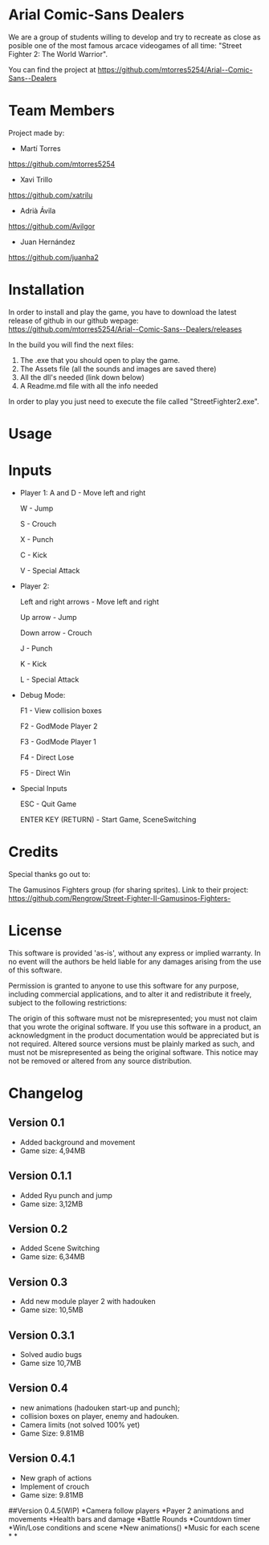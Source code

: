 # Arial Comic-Sans Dealers
We are a group of students willing to develop and try to recreate as close as posible one of the most famous arcace videogames of all time: "Street Fighter 2: The World Warrior".

You can find the project at https://github.com/mtorres5254/Arial--Comic-Sans--Dealers

# Team Members
Project made by:

* Martí Torres

https://github.com/mtorres5254

* Xavi Trillo

https://github.com/xatrilu

* Adrià Ávila

https://github.com/Avilgor

* Juan Hernández

https://github.com/juanha2

# Installation

In order to install and play the game, you have to download the latest release of github in our github wepage: https://github.com/mtorres5254/Arial--Comic-Sans--Dealers/releases

In the build you will find the next files:

1. The .exe that you should open to play the game.
2. The Assets file (all the sounds and images are saved there)
3. All the dll's needed (link down below)
4. A Readme.md file with all the info needed

In order to play you just need to execute the file called "StreetFighter2.exe".

# Usage
# Inputs

* Player 1:
A and D - Move left and right

  W - Jump

  S - Crouch

  X - Punch

  C - Kick

  V - Special Attack

* Player 2:
 
  Left and right arrows - Move left and right

  Up arrow - Jump

  Down arrow - Crouch

  J - Punch

  K - Kick

  L - Special Attack

 * Debug Mode:
 
    F1 - View collision boxes

    F2 - GodMode Player 2

    F3 - GodMode Player 1
    
    F4 - Direct Lose 
    
    F5 - Direct Win
  
  * Special Inputs
  
    ESC - Quit Game
  
    ENTER KEY (RETURN) - Start Game, SceneSwitching
  

# Credits
Special thanks go out to:

The Gamusinos Fighters group (for sharing sprites). Link to their project: https://github.com/Rengrow/Street-Fighter-II-Gamusinos-Fighters-

# License
This software is provided 'as-is', without any express or implied warranty. In no event will the authors be held liable for any damages arising from the use of this software.

Permission is granted to anyone to use this software for any purpose, including commercial applications, and to alter it and redistribute it freely, subject to the following restrictions:

The origin of this software must not be misrepresented; you must not claim that you wrote the original software. If you use this software in a product, an acknowledgment in the product documentation would be appreciated but is not required.
Altered source versions must be plainly marked as such, and must not be misrepresented as being the original software.
This notice may not be removed or altered from any source distribution.

# Changelog
 ## Version 0.1 
 * Added background and movement
 * Game size: 4,94MB 
 
## Version 0.1.1
* Added Ryu punch and jump
* Game size: 3,12MB

## Version 0.2
* Added Scene Switching
* Game size: 6,34MB

## Version 0.3 
* Add new module player 2 with hadouken
* Game size: 10,5MB

## Version 0.3.1
* Solved audio bugs
* Game size 10,7MB

## Version 0.4
* new animations (hadouken start-up and punch);
* collision boxes on player, enemy and hadouken.
* Camera limits (not solved 100% yet)
* Game Size: 9.81MB

## Version 0.4.1
* New graph of actions
* Implement of crouch 
* Game size: 9.81MB

##Version 0.4.5(WIP)
*Camera follow players
*Payer 2 animations and movements
*Health bars and damage
*Battle Rounds
*Countdown timer
*Win/Lose conditions and scene
*New animations()
*Music for each scene
*
*
